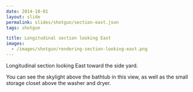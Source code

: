 ```yaml
---
date: 2014-10-01
layout: slide
permalink: slides/shotgun/section-east.json
tags: shotgun

title: Longitudinal section looking East
images:
  - /images/shotgun/rendering-section-looking-east.png
---
```

Longitudinal section looking East toward the side yard.

You can see the skylight above the bathtub in this view, as well as the small storage closet above the washer and dryer.